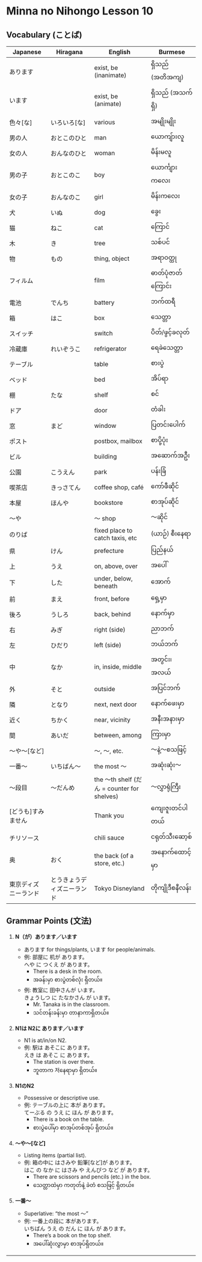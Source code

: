 # Minna no Nihongo Lesson 10

## Vocabulary (ことば)

| Japanese   | Hiragana     | English                        | Burmese                 |
|------------|-------------|--------------------------------|-------------------------|
| あります   |              | exist, be (inanimate)          | ရှိသည် (အတိအကျ)        |
| います     |              | exist, be (animate)            | ရှိသည် (အသက်ရှိ)       |
| 色々[な]   | いろいろ[な] | various                        | အမျိုးမျိုး              |
| 男の人     | おとこのひと | man                            | ယောကျ်ားလူ               |
| 女の人     | おんなのひと | woman                          | မိန်းမလူ                 |
| 男の子     | おとこのこ   | boy                            | ယောင်္ကျားကလေး           |
| 女の子     | おんなのこ   | girl                           | မိန်းကလေး                |
| 犬         | いぬ         | dog                            | ခွေး                    |
| 猫         | ねこ         | cat                            | ကြောင်                   |
| 木         | き           | tree                           | သစ်ပင်                   |
| 物         | もの         | thing, object                  | အရာဝတ္ထု                 |
| フィルム   |              | film                           | ဓာတ်ပုံဇာတ်ကြောင်း         |
| 電池       | でんち       | battery                        | ဘက်ထရီ                   |
| 箱         | はこ         | box                            | သေတ္တာ                   |
| スイッチ   |              | switch                         | ပိတ်/ဖွင့်ခလုတ်            |
| 冷蔵庫     | れいぞうこ   | refrigerator                   | ရေခဲသေတ္တာ               |
| テーブル   |              | table                          | စားပွဲ                    |
| ベッド     |              | bed                            | အိပ်ရာ                    |
| 棚         | たな         | shelf                          | စင်                       |
| ドア       |              | door                           | တံခါး                     |
| 窓         | まど         | window                         | ပြတင်းပေါက်               |
| ポスト     |              | postbox, mailbox               | စာပို့ပုံး                 |
| ビル       |              | building                       | အဆောက်အဦး                |
| 公園       | こうえん     | park                           | ပန်းခြံ                   |
| 喫茶店     | きっさてん   | coffee shop, café              | ကော်ဖီဆိုင်                |
| 本屋       | ほんや       | bookstore                      | စာအုပ်ဆိုင်                |
| ～や       |              | ～ shop                        | ～ဆိုင်                    |
| のりば     |              | fixed place to catch taxis, etc| (ယာဉ်) စီးနေရာ            |
| 県         | けん         | prefecture                     | ပြည်နယ်                  |
| 上         | うえ         | on, above, over                | အပေါ်                     |
| 下         | した         | under, below, beneath          | အောက်                     |
| 前         | まえ         | front, before                  | ရှေ့မှာ                   |
| 後ろ       | うしろ       | back, behind                   | နောက်မှာ                  |
| 右         | みぎ         | right (side)                   | ညာဘက်                    |
| 左         | ひだり       | left (side)                    | ဘယ်ဘက်                   |
| 中         | なか         | in, inside, middle             | အတွင်း၊ အလယ်              |
| 外         | そと         | outside                        | အပြင်ဘက်                  |
| 隣         | となり       | next, next door                | နောက်ဖေးမှာ               |
| 近く       | ちかく       | near, vicinity                 | အနီးအနားမှာ               |
| 間         | あいだ       | between, among                 | ကြားမှာ                   |
| ～や～[など]|             | ～, ～, etc.                   | ～နဲ့～စသဖြင့်             |
| 一番～     | いちばん～   | the most ～                    | အဆုံးဆုံး～                 |
| ～段目     | ～だんめ     | the ～th shelf (だん = counter for shelves) | ～လွှာရုံကြီး                |
| [どうも]すみません|        | Thank you                      | ကျေးဇူးတင်ပါတယ်            |
| チリソース |              | chili sauce                    | ငရုတ်သီးဆော့စ်              |
| 奥         | おく         | the back (of a store, etc.)    | အနောက်ထောင့်မှာ            |
| 東京ディズニーランド|とうきょうディズニーランド| Tokyo Disneyland     | တိုကျိုဒီစနီလန်း              |

## Grammar Points (文法)

1. **N（が）あります／います**
   - あります for things/plants, います for people/animals.
   - 例: 部屋に 机が あります。  
     へや に つくえ が あります。
     - There is a desk in the room.
     - အခန်းမှာ စားပွဲတစ်လုံး ရှိတယ်။
   - 例: 教室に 田中さんが います。  
     きょうしつ に たなかさん が います。
     - Mr. Tanaka is in the classroom.
     - သင်တန်းခန်းမှာ တာနာကာရှိတယ်။

2. **N1は N2に あります／います**
   - N1 is at/in/on N2.
   - 例: 駅は あそこに あります。  
     えき は あそこ に あります。
     - The station is over there.
     - ဘူတာက 저နေရာမှာ ရှိတယ်။

3. **N1のN2**
   - Possessive or descriptive use.
   - 例: テーブルの上に 本が あります。  
     てーぶる の うえ に ほん が あります。
     - There is a book on the table.
     - စားပွဲပေါ်မှာ စာအုပ်တစ်အုပ် ရှိတယ်။

4. **～や～[など]**
   - Listing items (partial list).
   - 例: 箱の中に はさみや 鉛筆[など]が あります。  
     はこ の なか に はさみ や えんぴつ など が あります。
     - There are scissors and pencils (etc.) in the box.
     - သေတ္တာထဲမှာ ကတုတ်နဲ့ ခဲတံ စသဖြင့် ရှိတယ်။

5. **一番～**
   - Superlative: “the most ～”
   - 例: 一番上の段に 本があります。  
     いちばん うえ の だん に ほん が あります。
     - There’s a book on the top shelf.
     - အပေါ်ဆုံးလွှာမှာ စာအုပ်ရှိတယ်။

---
